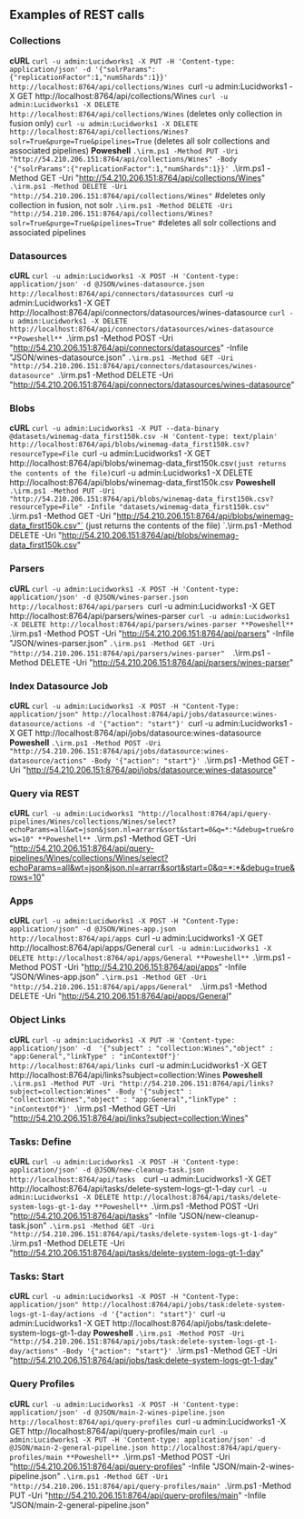 ## Examples of REST calls


### Collections
**cURL**
`curl -u admin:Lucidworks1 -X PUT -H 'Content-type: application/json' -d '{"solrParams":{"replicationFactor":1,"numShards":1}}' http://localhost:8764/api/collections/Wines
`curl -u admin:Lucidworks1 -X GET http://localhost:8764/api/collections/Wines
`curl -u admin:Lucidworks1 -X DELETE http://localhost:8764/api/collections/Wines` (deletes only collection in fusion only) 
`curl -u admin:Lucidworks1 -X DELETE http://localhost:8764/api/collections/Wines?solr=True&purge=True&pipelines=True` (deletes all solr collections and associated pipelines) 
**Poweshell**
`.\irm.ps1 -Method PUT -Uri "http://54.210.206.151:8764/api/collections/Wines" -Body '{"solrParams":{"replicationFactor":1,"numShards":1}}'
`.\irm.ps1 -Method GET -Uri "http://54.210.206.151:8764/api/collections/Wines" 
`.\irm.ps1 -Method DELETE -Uri "http://54.210.206.151:8764/api/collections/Wines"` #deletes only collection in fusion, not solr
`.\irm.ps1 -Method DELETE -Uri "http://54.210.206.151:8764/api/collections/Wines?solr=True&purge=True&pipelines=True"` #deletes all solr collections and associated pipelines


### Datasources
**cURL**
`curl -u admin:Lucidworks1 -X POST -H 'Content-type: application/json' -d @JSON/wines-datasource.json http://localhost:8764/api/connectors/datasources
`curl -u admin:Lucidworks1 -X GET http://localhost:8764/api/connectors/datasources/wines-datasource
`curl -u admin:Lucidworks1 -X DELETE http://localhost:8764/api/connectors/datasources/wines-datasource
**Poweshell**
`.\irm.ps1 -Method POST -Uri "http://54.210.206.151:8764/api/connectors/datasources" -Infile "JSON/wines-datasource.json"
`.\irm.ps1 -Method GET -Uri "http://54.210.206.151:8764/api/connectors/datasources/wines-datasource"
`.\irm.ps1 -Method DELETE -Uri "http://54.210.206.151:8764/api/connectors/datasources/wines-datasource"


### Blobs
**cURL**
`curl -u admin:Lucidworks1 -X PUT --data-binary @datasets/winemag-data_first150k.csv -H 'Content-type: text/plain' http://localhost:8764/api/blobs/winemag-data_first150k.csv?resourceType=File
`curl -u admin:Lucidworks1 -X GET http://localhost:8764/api/blobs/winemag-data_first150k.csv` (just returns the contents of the file)
`curl -u admin:Lucidworks1 -X DELETE http://localhost:8764/api/blobs/winemag-data_first150k.csv
**Poweshell**
`.\irm.ps1 -Method PUT -Uri "http://54.210.206.151:8764/api/blobs/winemag-data_first150k.csv?resourceType=File" -Infile "datasets/winemag-data_first150k.csv" 
`.\irm.ps1 -Method GET -Uri "http://54.210.206.151:8764/api/blobs/winemag-data_first150k.csv"` (just returns the contents of the file)
`.\irm.ps1 -Method DELETE -Uri "http://54.210.206.151:8764/api/blobs/winemag-data_first150k.csv" 


### Parsers
**cURL**
`curl -u admin:Lucidworks1 -X POST -H 'Content-type: application/json' -d @JSON/wines-parser.json http://localhost:8764/api/parsers
`curl -u admin:Lucidworks1 -X GET http://localhost:8764/api/parsers/wines-parser
`curl -u admin:Lucidworks1 -X DELETE http://localhost:8764/api/parsers/wines-parser
**Poweshell**
`.\irm.ps1 -Method POST -Uri "http://54.210.206.151:8764/api/parsers" -Infile "JSON/wines-parser.json"
`.\irm.ps1 -Method GET -Uri "http://54.210.206.151:8764/api/parsers/wines-parser" 
`.\irm.ps1 -Method DELETE -Uri "http://54.210.206.151:8764/api/parsers/wines-parser"


### Index Datasource Job
**cURL**
`curl -u admin:Lucidworks1 -X POST -H "Content-Type: application/json" http://localhost:8764/api/jobs/datasource:wines-datasource/actions -d '{"action": "start"}'
`curl -u admin:Lucidworks1 -X GET http://localhost:8764/api/jobs/datasource:wines-datasource
**Poweshell**
`.\irm.ps1 -Method POST -Uri "http://54.210.206.151:8764/api/jobs/datasource:wines-datasource/actions" -Body '{"action": "start"}'
`.\irm.ps1 -Method GET -Uri "http://54.210.206.151:8764/api/jobs/datasource:wines-datasource" 


### Query via REST 
**cURL**
`curl -u admin:Lucidworks1 "http://localhost:8764/api/query-pipelines/Wines/collections/Wines/select?echoParams=all&wt=json&json.nl=arrarr&sort&start=0&q=*:*&debug=true&rows=10"
**Poweshell**
`.\irm.ps1 -Method GET -Uri "http://54.210.206.151:8764/api/query-pipelines/Wines/collections/Wines/select?echoParams=all&wt=json&json.nl=arrarr&sort&start=0&q=*:*&debug=true&rows=10"


### Apps
**cURL**
`curl -u admin:Lucidworks1 -X POST -H "Content-Type: application/json" -d @JSON/Wines-app.json http://localhost:8764/api/apps
`curl -u admin:Lucidworks1 -X GET http://localhost:8764/api/apps/General
`curl -u admin:Lucidworks1 -X DELETE http://localhost:8764/api/apps/General
**Poweshell**
`.\irm.ps1 -Method POST -Uri "http://54.210.206.151:8764/api/apps" -Infile "JSON/Wines-app.json"
`.\irm.ps1 -Method GET -Uri "http://54.210.206.151:8764/api/apps/General" 
`.\irm.ps1 -Method DELETE -Uri "http://54.210.206.151:8764/api/apps/General" 


### Object Links
**cURL**
`curl -u admin:Lucidworks1 -X PUT -H 'Content-type: application/json' -d  '{"subject" : "collection:Wines","object" : "app:General","linkType" : "inContextOf"}'  http://localhost:8764/api/links
`curl -u admin:Lucidworks1 -X GET http://localhost:8764/api/links?subject=collection:Wines
**Poweshell**
`.\irm.ps1 -Method PUT -Uri "http://54.210.206.151:8764/api/links?subject=collection:Wines" -Body '{"subject" : "collection:Wines","object" : "app:General","linkType" : "inContextOf"}'
`.\irm.ps1 -Method GET -Uri "http://54.210.206.151:8764/api/links?subject=collection:Wines" 


### Tasks: Define 
**cURL**
`curl -u admin:Lucidworks1 -X POST -H 'Content-type: application/json' -d @JSON/new-cleanup-task.json http://localhost:8764/api/tasks 
`curl -u admin:Lucidworks1 -X GET http://localhost:8764/api/tasks/delete-system-logs-gt-1-day
`curl -u admin:Lucidworks1 -X DELETE http://localhost:8764/api/tasks/delete-system-logs-gt-1-day
**Poweshell**
`.\irm.ps1 -Method POST -Uri "http://54.210.206.151:8764/api/tasks" -Infile "JSON/new-cleanup-task.json"
`.\irm.ps1 -Method GET -Uri "http://54.210.206.151:8764/api/tasks/delete-system-logs-gt-1-day"
`.\irm.ps1 -Method DELETE -Uri "http://54.210.206.151:8764/api/tasks/delete-system-logs-gt-1-day"


### Tasks: Start 
**cURL**
`curl -u admin:Lucidworks1 -X POST -H "Content-Type: application/json" http://localhost:8764/api/jobs/task:delete-system-logs-gt-1-day/actions -d '{"action": "start"}'
`curl -u admin:Lucidworks1 -X GET http://localhost:8764/api/jobs/task:delete-system-logs-gt-1-day
**Poweshell**
`.\irm.ps1 -Method POST -Uri "http://54.210.206.151:8764/api/jobs/task:delete-system-logs-gt-1-day/actions" -Body '{"action": "start"}'
`.\irm.ps1 -Method GET -Uri "http://54.210.206.151:8764/api/jobs/task:delete-system-logs-gt-1-day"


### Query Profiles 
**cURL**
`curl -u admin:Lucidworks1 -X POST -H 'Content-type: application/json' -d @JSON/main-2-wines-pipeline.json http://localhost:8764/api/query-profiles
`curl -u admin:Lucidworks1 -X GET http://localhost:8764/api/query-profiles/main
`curl -u admin:Lucidworks1 -X PUT -H 'Content-type: application/json' -d @JSON/main-2-general-pipeline.json http://localhost:8764/api/query-profiles/main
**Poweshell**
`.\irm.ps1 -Method POST -Uri "http://54.210.206.151:8764/api/query-profiles" -Infile "JSON/main-2-wines-pipeline.json"
`.\irm.ps1 -Method GET -Uri "http://54.210.206.151:8764/api/query-profiles/main"
`.\irm.ps1 -Method PUT -Uri "http://54.210.206.151:8764/api/query-profiles/main" -Infile "JSON/main-2-general-pipeline.json"
